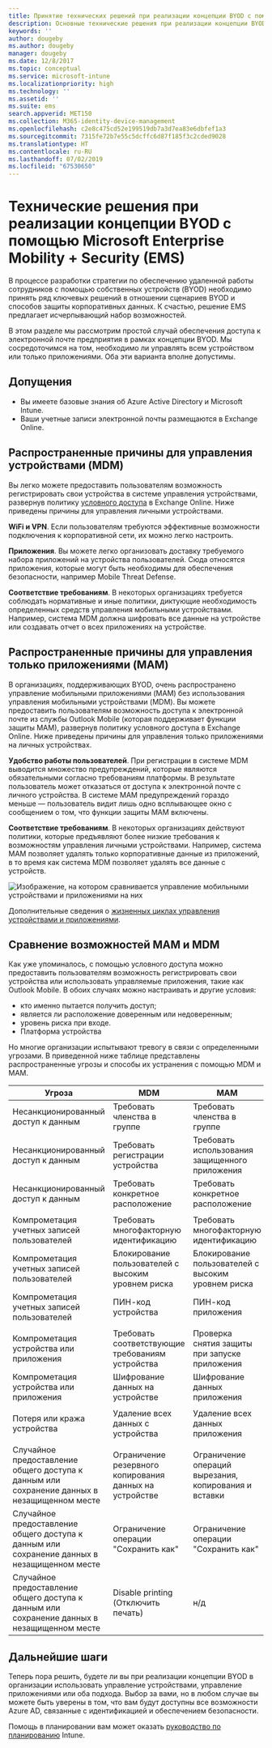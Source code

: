 ```yaml
---
title: Принятие технических решений при реализации концепции BYOD с помощью Enterprise Mobility + Security
description: Основные технические решения при реализации концепции BYOD и организации защиты корпоративных данных с помощью решения Microsoft Enterprise Mobility + Security.
keywords: ''
author: dougeby
ms.author: dougeby
manager: dougeby
ms.date: 12/8/2017
ms.topic: conceptual
ms.service: microsoft-intune
ms.localizationpriority: high
ms.technology: ''
ms.assetid: ''
ms.suite: ems
search.appverid: MET150
ms.collection: M365-identity-device-management
ms.openlocfilehash: c2e8c475cd52e199519db7a3d7ea83e6dbfef1a3
ms.sourcegitcommit: 7315fe72b7e55c5dcffc6d87f185f3c2cded9028
ms.translationtype: HT
ms.contentlocale: ru-RU
ms.lasthandoff: 07/02/2019
ms.locfileid: "67530650"
---
```

# <a name="technology-decisions-for-enabling-byod-with-microsoft-enterprise-mobility--security-ems"></a>Технические решения при реализации концепции BYOD с помощью Microsoft Enterprise Mobility + Security (EMS)

В процессе разработки стратегии по обеспечению удаленной работы сотрудников с помощью собственных устройств (BYOD) необходимо принять ряд ключевых решений в отношении сценариев BYOD и способов защиты корпоративных данных. К счастью, решение EMS предлагает исчерпывающий набор возможностей.  

В этом разделе мы рассмотрим простой случай обеспечения доступа к электронной почте предприятия в рамках концепции BYOD. Мы сосредоточимся на том, необходимо ли управлять всем устройством или только приложениями. Оба эти варианта вполне допустимы.

## <a name="assumptions"></a>Допущения
* Вы имеете базовые знания об Azure Active Directory и Microsoft Intune.
* Ваши учетные записи электронной почты размещаются в Exchange Online.

## <a name="common-reasons-to-manage-the-device-mdm"></a>Распространенные причины для управления устройствами (MDM)
Вы легко можете предоставить пользователям возможность регистрировать свои устройства в системе управления устройствами, развернув политику [условного доступа](https://docs.microsoft.com/azure/active-directory/active-directory-conditional-access-azure-portal) в Exchange Online. Ниже приведены причины для управления личными устройствами.

**WiFi и VPN**. Если пользователям требуются эффективные возможности подключения к корпоративной сети, их можно легко настроить.

**Приложения**. Вы можете легко организовать доставку требуемого набора приложений на устройства пользователей. Сюда относятся приложения, которые могут быть необходимы для обеспечения безопасности, например Mobile Threat Defense.

**Соответствие требованиям**. В некоторых организациях требуется соблюдать нормативные и иные политики, диктующие необходимость определенных средств управления мобильными устройствами. Например, система MDM должна шифровать все данные на устройстве или создавать отчет о всех приложениях на устройстве.

## <a name="common-reasons-to-only-manage-the-apps-mam"></a>Распространенные причины для управления только приложениями (MAM)
В организациях, поддерживающих BYOD, очень распространено управление мобильными приложениями (MAM) без использования управления мобильными устройствами (MDM). Вы можете предоставить пользователям возможность доступа к электронной почте из службы Outlook Mobile (которая поддерживает функции защиты MAM), развернув политику условного доступа в Exchange Online. Ниже приведены причины для управления только приложениями на личных устройствах.

**Удобство работы пользователей**. При регистрации в системе MDM выводится множество предупреждений, которые являются обязательными согласно требованиям платформы. В результате пользователь может отказаться от доступа к электронной почте с личного устройства. В системе MAM предупреждений гораздо меньше — пользователь видит лишь одно всплывающее окно с сообщением о том, что функции защиты MAM включены.

**Соответствие требованиям**. В некоторых организациях действуют политики, которые предъявляют более низкие требования к возможностям управления личными устройствами. Например, система MAM позволяет удалять только корпоративные данные из приложений, в то время как система MDM позволяет удалять все данные с устройств.

![Изображение, на котором сравнивается управление мобильными устройствами и приложениями на них](./media/byod-app-device-mgmt.png)

Дополнительные сведения о [жизненных циклах управления устройствами и приложениями](introduction-device-app-lifecycles.md).

## <a name="mdm-vs-mam-capability-comparison"></a>Сравнение возможностей MAM и MDM
Как уже упоминалось, с помощью условного доступа можно предоставить пользователям возможность регистрировать свои устройства или использовать управляемые приложения, такие как Outlook Mobile. В обоих случаях можно настраивать и другие условия:

* кто именно пытается получить доступ;
* является ли расположение доверенным или недоверенным;
* уровень риска при входе.
* Платформа устройства

Но многие организации испытывают тревогу в связи с определенными угрозами.  В приведенной ниже таблице представлены распространенные угрозы и способы их устранения с помощью MDM и MAM.

| Угроза   |   MDM  |   MAM  |
|------------|--------|--------|
|Несанкционированный доступ к данным | Требовать членства в группе | Требовать членства в группе |
|Несанкционированный доступ к данным | Требовать регистрации устройства | Требовать использования защищенного приложения |
|Несанкционированный доступ к данным | Требовать конкретное расположение | Требовать конкретное расположение |
| | | |
|Компрометация учетных записей пользователей| Требовать многофакторную идентификацию | Требовать многофакторную идентификацию|
|Компрометация учетных записей пользователей | Блокирование пользователей с высоким уровнем риска | Блокирование пользователей с высоким уровнем риска |
|Компрометация учетных записей пользователей | ПИН-код устройства | ПИН-код приложения |
| | | |
| Компрометация устройства или приложения | Требовать соответствующие требованиям устройства | Проверка снятия защиты при запуске приложения |
| Компрометация устройства или приложения | Шифрование данных на устройстве | Шифрование данных приложения |
| | | |
|Потеря или кража устройства | Удаление всех данных с устройства | Удаление всех данных приложения|
| | | |
| Случайное предоставление общего доступа к данным или сохранение данных в незащищенном месте | Ограничение резервного копирования данных на устройстве | Ограничение операций вырезания, копирования и вставки|
| Случайное предоставление общего доступа к данным или сохранение данных в незащищенном месте | Ограничение операции "Сохранить как" | Ограничение операции "Сохранить как" |
|Случайное предоставление общего доступа к данным или сохранение данных в незащищенном месте | Disable printing (Отключить печать) | н/д|

## <a name="next-steps"></a>Дальнейшие шаги
Теперь пора решить, будете ли вы при реализации концепции BYOD в организации использовать управление устройствами, управление приложениями или оба подхода. Выбор за вами, но в любом случае вы можете быть уверены в том, что вам будут доступны все возможности Azure AD, связанные с идентификацией и обеспечением безопасности.  

Помощь в планировании вам может оказать [руководство по планированию](planning-guide.md) Intune.
